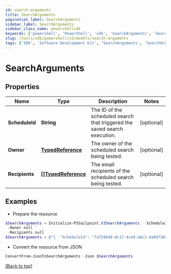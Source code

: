 ```yaml
---
id: search-arguments
title: SearchArguments
pagination_label: SearchArguments
sidebar_label: SearchArguments
sidebar_class_name: powershellsdk
keywords: ['powershell', 'PowerShell', 'sdk', 'SearchArguments', 'SearchArguments'] 
slug: /tools/sdk/powershell/v3/models/search-arguments
tags: ['SDK', 'Software Development Kit', 'SearchArguments', 'SearchArguments']
---
```



# SearchArguments

## Properties

Name | Type | Description | Notes
------------ | ------------- | ------------- | -------------
**ScheduleId** | **String** | The ID of the scheduled search that triggered the saved search execution.  | [optional] 
**Owner** | [**TypedReference**](typed-reference) | The owner of the scheduled search being tested.  | [optional] 
**Recipients** | [**[]TypedReference**](typed-reference) | The email recipients of the scheduled search being tested.  | [optional] 

## Examples

- Prepare the resource
```powershell
$SearchArguments = Initialize-PSSailpoint.V3SearchArguments  -ScheduleId 7a724640-0c17-4ce9-a8c3-4a89738459c8 `
 -Owner null `
 -Recipients null
$SearchArguments = @"{  "ScheduleId": "7a724640-0c17-4ce9-a8c3-4a89738459c8", "Owner": null, "Recipients": null }"@
```

- Convert the resource from JSON
```powershell
ConvertFrom-JsonToSearchArguments -Json $SearchArguments
```


[[Back to top]](#) 

